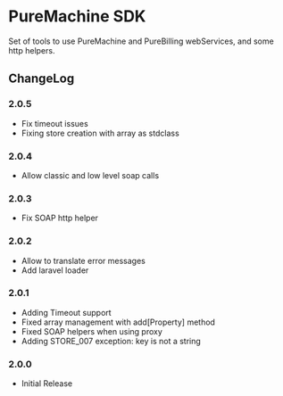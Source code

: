 # PureMachine SDK

Set of tools to use PureMachine and PureBilling webServices, and some http helpers.


## ChangeLog

### 2.0.5

- Fix timeout issues
- Fixing store creation with array as stdclass


### 2.0.4

- Allow classic and low level soap calls

### 2.0.3

- Fix SOAP http helper

### 2.0.2

- Allow to translate error messages
- Add laravel loader

### 2.0.1

- Adding Timeout support
- Fixed array management with add[Property] method
- Fixed SOAP helpers when using proxy
- Adding STORE_007 exception: key is not a string

### 2.0.0

- Initial Release
